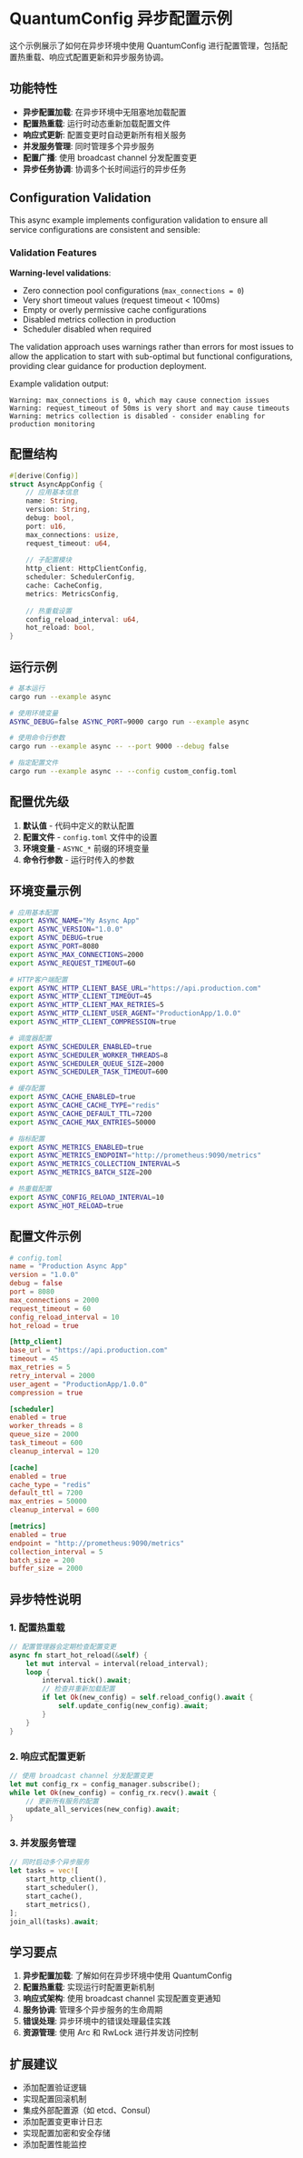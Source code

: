 # QuantumConfig 异步配置示例

这个示例展示了如何在异步环境中使用 QuantumConfig 进行配置管理，包括配置热重载、响应式配置更新和异步服务协调。

## 功能特性

- **异步配置加载**: 在异步环境中无阻塞地加载配置
- **配置热重载**: 运行时动态重新加载配置文件
- **响应式更新**: 配置变更时自动更新所有相关服务
- **并发服务管理**: 同时管理多个异步服务
- **配置广播**: 使用 broadcast channel 分发配置变更
- **异步任务协调**: 协调多个长时间运行的异步任务

## Configuration Validation

This async example implements configuration validation to ensure all service configurations are consistent and sensible:

### Validation Features

**Warning-level validations**:
- Zero connection pool configurations (`max_connections = 0`)
- Very short timeout values (request timeout < 100ms)
- Empty or overly permissive cache configurations
- Disabled metrics collection in production
- Scheduler disabled when required

The validation approach uses warnings rather than errors for most issues to allow the application to start with sub-optimal but functional configurations, providing clear guidance for production deployment.

Example validation output:
```
Warning: max_connections is 0, which may cause connection issues
Warning: request_timeout of 50ms is very short and may cause timeouts
Warning: metrics collection is disabled - consider enabling for production monitoring
```

## 配置结构

```rust
#[derive(Config)]
struct AsyncAppConfig {
    // 应用基本信息
    name: String,
    version: String,
    debug: bool,
    port: u16,
    max_connections: usize,
    request_timeout: u64,
    
    // 子配置模块
    http_client: HttpClientConfig,
    scheduler: SchedulerConfig,
    cache: CacheConfig,
    metrics: MetricsConfig,
    
    // 热重载设置
    config_reload_interval: u64,
    hot_reload: bool,
}
```

## 运行示例

```bash
# 基本运行
cargo run --example async

# 使用环境变量
ASYNC_DEBUG=false ASYNC_PORT=9000 cargo run --example async

# 使用命令行参数
cargo run --example async -- --port 9000 --debug false

# 指定配置文件
cargo run --example async -- --config custom_config.toml
```

## 配置优先级

1. **默认值** - 代码中定义的默认配置
2. **配置文件** - `config.toml` 文件中的设置
3. **环境变量** - `ASYNC_*` 前缀的环境变量
4. **命令行参数** - 运行时传入的参数

## 环境变量示例

```bash
# 应用基本配置
export ASYNC_NAME="My Async App"
export ASYNC_VERSION="1.0.0"
export ASYNC_DEBUG=true
export ASYNC_PORT=8080
export ASYNC_MAX_CONNECTIONS=2000
export ASYNC_REQUEST_TIMEOUT=60

# HTTP客户端配置
export ASYNC_HTTP_CLIENT_BASE_URL="https://api.production.com"
export ASYNC_HTTP_CLIENT_TIMEOUT=45
export ASYNC_HTTP_CLIENT_MAX_RETRIES=5
export ASYNC_HTTP_CLIENT_USER_AGENT="ProductionApp/1.0.0"
export ASYNC_HTTP_CLIENT_COMPRESSION=true

# 调度器配置
export ASYNC_SCHEDULER_ENABLED=true
export ASYNC_SCHEDULER_WORKER_THREADS=8
export ASYNC_SCHEDULER_QUEUE_SIZE=2000
export ASYNC_SCHEDULER_TASK_TIMEOUT=600

# 缓存配置
export ASYNC_CACHE_ENABLED=true
export ASYNC_CACHE_CACHE_TYPE="redis"
export ASYNC_CACHE_DEFAULT_TTL=7200
export ASYNC_CACHE_MAX_ENTRIES=50000

# 指标配置
export ASYNC_METRICS_ENABLED=true
export ASYNC_METRICS_ENDPOINT="http://prometheus:9090/metrics"
export ASYNC_METRICS_COLLECTION_INTERVAL=5
export ASYNC_METRICS_BATCH_SIZE=200

# 热重载配置
export ASYNC_CONFIG_RELOAD_INTERVAL=10
export ASYNC_HOT_RELOAD=true
```

## 配置文件示例

```toml
# config.toml
name = "Production Async App"
version = "1.0.0"
debug = false
port = 8080
max_connections = 2000
request_timeout = 60
config_reload_interval = 10
hot_reload = true

[http_client]
base_url = "https://api.production.com"
timeout = 45
max_retries = 5
retry_interval = 2000
user_agent = "ProductionApp/1.0.0"
compression = true

[scheduler]
enabled = true
worker_threads = 8
queue_size = 2000
task_timeout = 600
cleanup_interval = 120

[cache]
enabled = true
cache_type = "redis"
default_ttl = 7200
max_entries = 50000
cleanup_interval = 600

[metrics]
enabled = true
endpoint = "http://prometheus:9090/metrics"
collection_interval = 5
batch_size = 200
buffer_size = 2000
```

## 异步特性说明

### 1. 配置热重载

```rust
// 配置管理器会定期检查配置变更
async fn start_hot_reload(&self) {
    let mut interval = interval(reload_interval);
    loop {
        interval.tick().await;
        // 检查并重新加载配置
        if let Ok(new_config) = self.reload_config().await {
            self.update_config(new_config).await;
        }
    }
}
```

### 2. 响应式配置更新

```rust
// 使用 broadcast channel 分发配置变更
let mut config_rx = config_manager.subscribe();
while let Ok(new_config) = config_rx.recv().await {
    // 更新所有服务的配置
    update_all_services(new_config).await;
}
```

### 3. 并发服务管理

```rust
// 同时启动多个异步服务
let tasks = vec![
    start_http_client(),
    start_scheduler(),
    start_cache(),
    start_metrics(),
];
join_all(tasks).await;
```

## 学习要点

1. **异步配置加载**: 了解如何在异步环境中使用 QuantumConfig
2. **配置热重载**: 实现运行时配置更新机制
3. **响应式架构**: 使用 broadcast channel 实现配置变更通知
4. **服务协调**: 管理多个异步服务的生命周期
5. **错误处理**: 异步环境中的错误处理最佳实践
6. **资源管理**: 使用 Arc 和 RwLock 进行并发访问控制

## 扩展建议

- 添加配置验证逻辑
- 实现配置回滚机制
- 集成外部配置源（如 etcd、Consul）
- 添加配置变更审计日志
- 实现配置加密和安全存储
- 添加配置性能监控